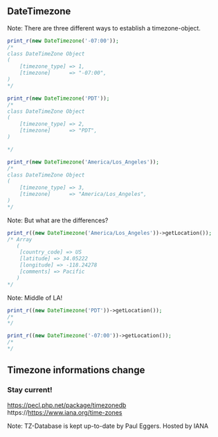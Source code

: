 ## DateTimezone

Note: There are three different ways to establish a timezone-object.



```php
print_r(new DateTimezone('-07:00'));
/*
class DateTimeZone Object
(
    [timezone_type] => 1,
    [timezone]      => "-07:00",
)
*/
```



```php
print_r(new DateTimezone('PDT'));
/*
class DateTimeZone Object
(
    [timezone_type] => 2,
    [timezone]      => "PDT",
)

*/
```



```php
print_r(new DateTimezone('America/Los_Angeles'));
/*
class DateTimeZone Object
(
    [timezone_type] => 3,
    [timezone]      => "America/Los_Angeles",
)
*/
```


Note: But what are the differences?



```php
print_r((new DateTimezone('America/Los_Angeles'))->getLocation());
/* Array
   (
    [country_code] => US
    [latitude] => 34.05222
    [longitude] => -118.24278
    [comments] => Pacific
   )
*/
```
Note: Middle of LA!



```php
print_r((new DateTimezone('PDT'))->getLocation());
/*
*/
```



```php
print_r((new DateTimezone('-07:00'))->getLocation());
/*
*/
```



## Timezone informations change

### Stay current!<!-- .element: class="fragment" -->

https://pecl.php.net/package/timezonedb<!-- .element: class="fragment" -->
https://https://www.iana.org/time-zones<!-- .element: class="fragment" -->

Note: TZ-Database is kept up-to-date by Paul Eggers. Hosted by IANA